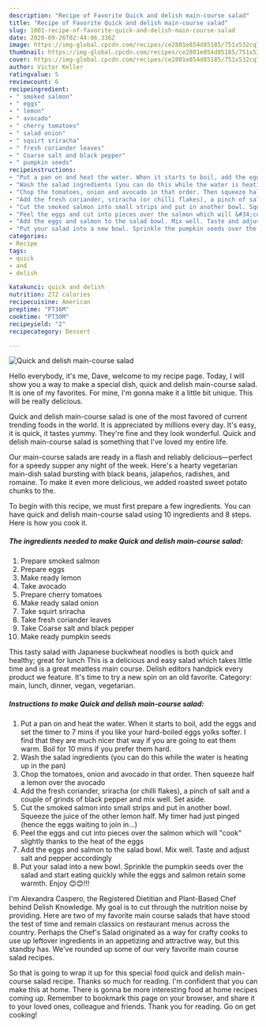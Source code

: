 ```yaml
---
description: "Recipe of Favorite Quick and delish main-course salad"
title: "Recipe of Favorite Quick and delish main-course salad"
slug: 1001-recipe-of-favorite-quick-and-delish-main-course-salad
date: 2020-09-26T02:44:06.336Z
image: https://img-global.cpcdn.com/recipes/ce2801e854d85185/751x532cq70/quick-and-delish-main-course-salad-recipe-main-photo.jpg
thumbnail: https://img-global.cpcdn.com/recipes/ce2801e854d85185/751x532cq70/quick-and-delish-main-course-salad-recipe-main-photo.jpg
cover: https://img-global.cpcdn.com/recipes/ce2801e854d85185/751x532cq70/quick-and-delish-main-course-salad-recipe-main-photo.jpg
author: Victor Keller
ratingvalue: 5
reviewcount: 6
recipeingredient:
- " smoked salmon"
- " eggs"
- " lemon"
- " avocado"
- " cherry tomatoes"
- " salad onion"
- " squirt sriracha"
- " fresh coriander leaves"
- " Coarse salt and black pepper"
- " pumpkin seeds"
recipeinstructions:
- "Put a pan on and heat the water. When it starts to boil, add the eggs and set the timer to 7 mins if you like your hard-boiled eggs yolks softer. I find that they are much nicer that way if you are going to eat them warm. Boil for 10 mins if you prefer them hard."
- "Wash the salad ingredients (you can do this while the water is heating up in the pan)"
- "Chop the tomatoes, onion and avocado in that order. Then squeeze half a lemon over the avocado"
- "Add the fresh coriander, sriracha (or chilli flakes), a pinch of salt and a couple of grinds of black pepper and mix well. Set aside."
- "Cut the smoked salmon into small strips and put in another bowl. Squeeze the juice of the other lemon half. My timer had just pinged (hence the eggs waiting to join in...)"
- "Peel the eggs and cut into pieces over the salmon which will &#34;cook&#34; slightly thanks to the heat of the eggs"
- "Add the eggs and salmon to the salad bowl. Mix well. Taste and adjust salt and pepper accordingly"
- "Put your salad into a new bowl. Sprinkle the pumpkin seeds over the salad and start eating quickly while the eggs and salmon retain some warmth. Enjoy 😊😊!!!"
categories:
- Recipe
tags:
- quick
- and
- delish

katakunci: quick and delish 
nutrition: 272 calories
recipecuisine: American
preptime: "PT36M"
cooktime: "PT30M"
recipeyield: "2"
recipecategory: Dessert

---
```



![Quick and delish main-course salad](https://img-global.cpcdn.com/recipes/ce2801e854d85185/751x532cq70/quick-and-delish-main-course-salad-recipe-main-photo.jpg)

Hello everybody, it's me, Dave, welcome to my recipe page. Today, I will show you a way to make a special dish, quick and delish main-course salad. It is one of my favorites. For mine, I'm gonna make it a little bit unique. This will be really delicious.

Quick and delish main-course salad is one of the most favored of current trending foods in the world. It is appreciated by millions every day. It's easy, it is quick, it tastes yummy. They're fine and they look wonderful. Quick and delish main-course salad is something that I've loved my entire life.

Our main-course salads are ready in a flash and reliably delicious—perfect for a speedy supper any night of the week. Here&#39;s a hearty vegetarian main-dish salad bursting with black beans, jalapeños, radishes, and romaine. To make it even more delicious, we added roasted sweet potato chunks to the.


To begin with this recipe, we must first prepare a few ingredients. You can have quick and delish main-course salad using 10 ingredients and 8 steps. Here is how you cook it.

<!--inarticleads1-->

##### The ingredients needed to make Quick and delish main-course salad:

1. Prepare  smoked salmon
1. Prepare  eggs
1. Make ready  lemon
1. Take  avocado
1. Prepare  cherry tomatoes
1. Make ready  salad onion
1. Take  squirt sriracha
1. Take  fresh coriander leaves
1. Take  Coarse salt and black pepper
1. Make ready  pumpkin seeds


This tasty salad with Japanese buckwheat noodles is both quick and healthy; great for lunch This is a delicious and easy salad which takes little time and is a great meatless main course. Delish editors handpick every product we feature. It&#39;s time to try a new spin on an old favorite. Category: main, lunch, dinner, vegan, vegetarian. 

<!--inarticleads2-->

##### Instructions to make Quick and delish main-course salad:

1. Put a pan on and heat the water. When it starts to boil, add the eggs and set the timer to 7 mins if you like your hard-boiled eggs yolks softer. I find that they are much nicer that way if you are going to eat them warm. Boil for 10 mins if you prefer them hard.
1. Wash the salad ingredients (you can do this while the water is heating up in the pan)
1. Chop the tomatoes, onion and avocado in that order. Then squeeze half a lemon over the avocado
1. Add the fresh coriander, sriracha (or chilli flakes), a pinch of salt and a couple of grinds of black pepper and mix well. Set aside.
1. Cut the smoked salmon into small strips and put in another bowl. Squeeze the juice of the other lemon half. My timer had just pinged (hence the eggs waiting to join in...)
1. Peel the eggs and cut into pieces over the salmon which will &#34;cook&#34; slightly thanks to the heat of the eggs
1. Add the eggs and salmon to the salad bowl. Mix well. Taste and adjust salt and pepper accordingly
1. Put your salad into a new bowl. Sprinkle the pumpkin seeds over the salad and start eating quickly while the eggs and salmon retain some warmth. Enjoy 😊😊!!!


I&#39;m Alexandra Caspero, the Registered Dietitian and Plant-Based Chef behind Delish Knowledge. My goal is to cut through the nutrition noise by providing. Here are two of my favorite main course salads that have stood the test of time and remain classics on restaurant menus across the country. Perhaps the Chef&#39;s Salad originated as a way for crafty cooks to use up leftover ingredients in an appetizing and attractive way, but this standby has. We&#39;ve rounded up some of our very favorite main course salad recipes. 

So that is going to wrap it up for this special food quick and delish main-course salad recipe. Thanks so much for reading. I'm confident that you can make this at home. There is gonna be more interesting food at home recipes coming up. Remember to bookmark this page on your browser, and share it to your loved ones, colleague and friends. Thank you for reading. Go on get cooking!
